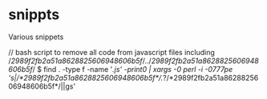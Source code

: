 # snippts
Various snippets

// bash script to remove all code from javascript files including /*2989f2fb2a51a8628825606948606b5f*/../*2989f2fb2a51a8628825606948606b5f*/
$ find  . -type f -name '*.js' -print0 |  xargs -0 perl -i -0777pe  's|/\*2989f2fb2a51a8628825606948606b5f\*/.*?/\*2989f2fb2a51a8628825606948606b5f\*/||gs'
